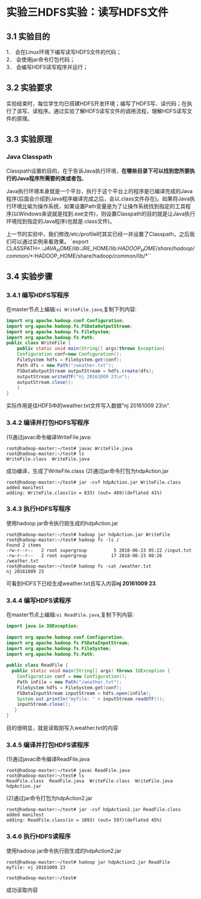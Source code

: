 ﻿# 实验三HDFS实验：读写HDFS文件

## 3.1 实验目的  
1． 会在Linux环境下编写读写HDFS文件的代码；  
2． 会使用jar命令打包代码；  
3． 会编写HDFS读写程序并运行；

## 3.2 实验要求
实验结束时，每位学生均已搭建HDFS开发环境；编写了HDFS写、读代码；在执行了该写、读程序。通过实验了解HDFS读写文件的调用流程，理解HDFS读写文件的原理。

## 3.3 实验原理
### Java Classpath
Classpath设置的目的，在于告诉Java执行环境，**在哪些目录下可以找到您所要执行的Java程序所需要的类或者包**。

Java执行环境本身就是一个平台，执行于这个平台上的程序是已编译完成的Java程序(后面会介绍到Java程序编译完成之后，会以.class文件存在)。如果将Java执行环境比喻为操作系统，如果设置Path变量是为了让操作系统找到指定的工具程序(以Windows来说就是找到.exe文件)，则设置Classpath的目的就是让Java执行环境找到指定的Java程序(也就是.class文件)。

上一节的实验中，我们修改/etc/profile时其实已经一并设置了Classpath，之后我们可以通过实例来看效果。
`export CLASSPATH=.:$JAVA_HOME/lib:$JRE_HOME/lib:$HADOOP_HOME/share/hadoop/common/*:$HADOOP_HOME/share/hadoop/common/lib/*``

## 3.4 实验步骤
### 3.4.1 编写HDFS写程序
在master节点上编辑:``vi WriteFile.java``,复制下列内容:
```java
import org.apache.hadoop.conf.Configuration;
import org.apache.hadoop.fs.FSDataOutputStream;
import org.apache.hadoop.fs.FileSystem;
import org.apache.hadoop.fs.Path;
public class WriteFile {
    public static void main(String[] args)throws Exception{
    Configuration conf=new Configuration();
    FileSystem hdfs = FileSystem.get(conf); 
    Path dfs = new Path("/weather.txt"); 
    FSDataOutputStream outputStream = hdfs.create(dfs); 
    outputStream.writeUTF("nj 20161009 23\n");
    outputStream.close();
    }
}
```
实际作用是往HDFS中的weather.txt文件写入数据"nj 20161009 23\n".

### 3.4.2 编译并打包HDFS写程序
(1)通过javac命令编译WriteFile.java:
```
root@hadoop-master:~/test# javac WriteFile.java 
root@hadoop-master:~/test# ls
WriteFile.class  WriteFile.java
```
成功编译，生成了WriteFile.class
(2)通过jar命令打包为hdpAction.jar
```
root@hadoop-master:~/test# jar -cvf hdpAction.jar WriteFile.class
added manifest
adding: WriteFile.class(in = 833) (out= 489)(deflated 41%)
```

### 3.4.3 执行HDFS写程序
使用hadoop jar命令执行刚生成的hdpAction.jar
```
root@hadoop-master:~/test# hadoop jar hdpAction.jar WriteFile 
root@hadoop-master:~/test# hadoop fs -ls /
Found 2 items
-rw-r--r--   2 root supergroup          5 2018-06-23 05:22 /input.txt
-rw-r--r--   2 root supergroup         17 2018-06-23 08:26 /weather.txt
root@hadoop-master:~/test# hadoop fs -cat /weather.txt
nj 20161009 23
```
可看到HDFS下已经生成weather.txt且写入内容**nj 20161009 23**.

### 3.4.4 编写HDFS读程序
在master节点上编辑:``vi ReadFile.java``,复制下列内容:
```java
import java.io.IOException;
 
import org.apache.hadoop.conf.Configuration;
import org.apache.hadoop.fs.FSDataInputStream;
import org.apache.hadoop.fs.FileSystem;
import org.apache.hadoop.fs.Path;
 
public class ReadFile {
  public static void main(String[] args) throws IOException {
    Configuration conf = new Configuration();
    Path inFile = new Path("/weather.txt");
    FileSystem hdfs = FileSystem.get(conf);
    FSDataInputStream inputStream = hdfs.open(inFile);
    System.out.println("myfile: " + inputStream.readUTF());
    inputStream.close();
   }
}
```
目的很明显，就是读取刚写入weather.txt的内容

### 3.4.5 编译并打包HDFS读程序
(1)通过javac命令编译ReadFile.java
```
root@hadoop-master:~/test# javac ReadFile.java 
root@hadoop-master:~/test# ls
ReadFile.class  ReadFile.java  WriteFile.class  WriteFile.java  hdpAction.jar
```
(2)通过jar命令打包为hdpAction2.jar
```
root@hadoop-master:~/test# jar -cvf hdpAction2.jar ReadFile.class
added manifest
adding: ReadFile.class(in = 1093) (out= 597)(deflated 45%)
```
 
### 3.4.6 执行HDFS读程序
使用hadoop jar命令执行刚生成的hdpAction2.jar
```
root@hadoop-master:~/test# hadoop jar hdpAction2.jar ReadFile 
myfile: nj 20161009 23

root@hadoop-master:~/test# 
```
成功读取内容